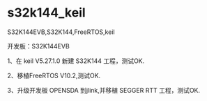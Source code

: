 # s32k144_keil
S32K144EVB,S32K144,FreeRTOS,keil

开发板：S32K144EVB

1、在 keil V5.27.1.0 新建 S32K144 工程，测试OK.

2、移植FreeRTOS V10.2,测试OK.

3、升级开发板 OPENSDA 到jlink,并移植 SEGGER RTT 工程，测试OK. 
